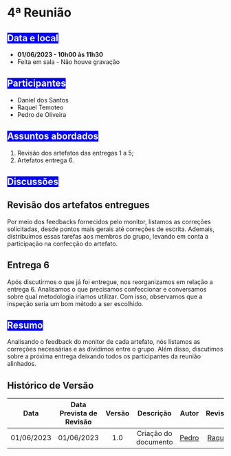 # 4ª Reunião

## <text style="background-color: blue; color:white" >Data e local</text> 
- **01/06/2023 - 10h00 às 11h30**
- Feita em sala - Não houve gravação


## <text style="background-color: blue; color:white">Participantes</text> 
- Daniel dos Santos
- Raquel Temoteo
- Pedro de Oliveira

## <text style="background-color: blue; color:white">Assuntos abordados</text> 
1. Revisão dos artefatos das entregas 1 a 5;
2. Artefatos entrega 6.


## <text style="background-color: blue; color:white">Discussões</text> 

## Revisão dos artefatos entregues

Por meio dos feedbacks fornecidos pelo monitor, listamos as correções solicitadas, desde pontos mais gerais até correções de escrita. Ademais, distribuímos essas tarefas aos membros do grupo, levando em conta a participação na confecção do artefato.


## Entrega 6

Após discutirmos o que já foi entregue, nos reorganizamos em relação a entrega 6. Analisamos o que precisamos confeccionar e conversamos sobre qual metodologia iríamos utilizar. Com isso, observamos que a inspeção seria um bom método a ser escolhido.


## <text style="background-color: blue; color:white">Resumo</text> 
Analisando o feedback do monitor de cada artefato, nós listamos as correções necessárias e as dividimos entre o grupo. Além disso, discutimos sobre a próxima entrega deixando todos os participantes da reunião alinhados.

## Histórico de Versão
|    Data    | Data Prevista de Revisão | Versão |      Descrição       |                                                                Autor                                                                 |               Revisor               |
| :--------: | :----------------------: | :----: | :------------------: | :----------------------------------------------------------------------------------------------------------------------------------: | :---------------------------------: |
| 01/06/2023 |        01/06/2023        |  1.0   | Criação do documento | [Pedro](https://github.com/pedrobarbosaocb)  | [Raquel](https://github.com/raqueleucaria) |



